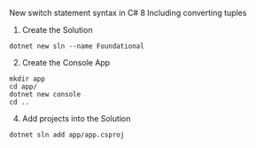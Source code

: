 New switch statement syntax in C# 8
Including converting tuples

1. Create the Solution

```
dotnet new sln --name Foundational
```

2. Create the Console App

```
mkdir app
cd app/
dotnet new console
cd ..
```

4. Add projects into the Solution

```
dotnet sln add app/app.csproj
```
